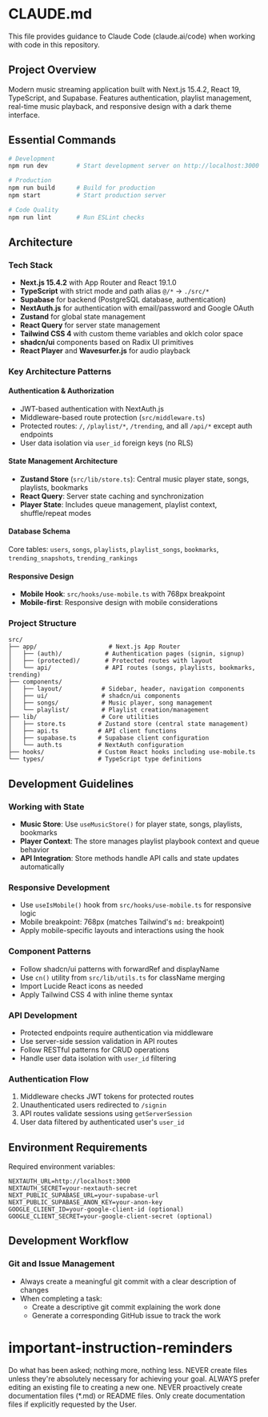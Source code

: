 # CLAUDE.md

This file provides guidance to Claude Code (claude.ai/code) when working with code in this repository.

## Project Overview

Modern music streaming application built with Next.js 15.4.2, React 19, TypeScript, and Supabase. Features authentication, playlist management, real-time music playback, and responsive design with a dark theme interface.

## Essential Commands

```bash
# Development
npm run dev        # Start development server on http://localhost:3000

# Production
npm run build      # Build for production
npm start          # Start production server

# Code Quality
npm run lint       # Run ESLint checks
```

## Architecture

### Tech Stack
- **Next.js 15.4.2** with App Router and React 19.1.0
- **TypeScript** with strict mode and path alias `@/*` → `./src/*`
- **Supabase** for backend (PostgreSQL database, authentication)
- **NextAuth.js** for authentication with email/password and Google OAuth
- **Zustand** for global state management
- **React Query** for server state management
- **Tailwind CSS 4** with custom theme variables and oklch color space
- **shadcn/ui** components based on Radix UI primitives
- **React Player** and **Wavesurfer.js** for audio playback

### Key Architecture Patterns

#### Authentication & Authorization
- JWT-based authentication with NextAuth.js
- Middleware-based route protection (`src/middleware.ts`)
- Protected routes: `/`, `/playlist/*`, `/trending`, and all `/api/*` except auth endpoints
- User data isolation via `user_id` foreign keys (no RLS)

#### State Management Architecture
- **Zustand Store** (`src/lib/store.ts`): Central music player state, songs, playlists, bookmarks
- **React Query**: Server state caching and synchronization
- **Player State**: Includes queue management, playlist context, shuffle/repeat modes

#### Database Schema
Core tables: `users`, `songs`, `playlists`, `playlist_songs`, `bookmarks`, `trending_snapshots`, `trending_rankings`

#### Responsive Design
- **Mobile Hook**: `src/hooks/use-mobile.ts` with 768px breakpoint
- **Mobile-first**: Responsive design with mobile considerations

### Project Structure
```
src/
├── app/                    # Next.js App Router
│   ├── (auth)/            # Authentication pages (signin, signup)
│   ├── (protected)/       # Protected routes with layout
│   └── api/               # API routes (songs, playlists, bookmarks, trending)
├── components/
│   ├── layout/           # Sidebar, header, navigation components
│   ├── ui/               # shadcn/ui components
│   ├── songs/            # Music player, song management
│   └── playlist/         # Playlist creation/management
├── lib/                  # Core utilities
│   ├── store.ts         # Zustand store (central state management)
│   ├── api.ts           # API client functions
│   ├── supabase.ts      # Supabase client configuration
│   └── auth.ts          # NextAuth configuration
├── hooks/               # Custom React hooks including use-mobile.ts
└── types/               # TypeScript type definitions
```

## Development Guidelines

### Working with State
- **Music Store**: Use `useMusicStore()` for player state, songs, playlists, bookmarks
- **Player Context**: The store manages playlist playbook context and queue behavior
- **API Integration**: Store methods handle API calls and state updates automatically

### Responsive Development
- Use `useIsMobile()` hook from `src/hooks/use-mobile.ts` for responsive logic
- Mobile breakpoint: 768px (matches Tailwind's `md:` breakpoint)
- Apply mobile-specific layouts and interactions using the hook

### Component Patterns
- Follow shadcn/ui patterns with forwardRef and displayName
- Use `cn()` utility from `src/lib/utils.ts` for className merging
- Import Lucide React icons as needed
- Apply Tailwind CSS 4 with inline theme syntax

### API Development
- Protected endpoints require authentication via middleware
- Use server-side session validation in API routes
- Follow RESTful patterns for CRUD operations
- Handle user data isolation with `user_id` filtering

### Authentication Flow
1. Middleware checks JWT tokens for protected routes
2. Unauthenticated users redirected to `/signin`
3. API routes validate sessions using `getServerSession`
4. User data filtered by authenticated user's `user_id`

## Environment Requirements

Required environment variables:
```env
NEXTAUTH_URL=http://localhost:3000
NEXTAUTH_SECRET=your-nextauth-secret
NEXT_PUBLIC_SUPABASE_URL=your-supabase-url
NEXT_PUBLIC_SUPABASE_ANON_KEY=your-anon-key
GOOGLE_CLIENT_ID=your-google-client-id (optional)
GOOGLE_CLIENT_SECRET=your-google-client-secret (optional)
```

## Development Workflow

### Git and Issue Management
- Always create a meaningful git commit with a clear description of changes
- When completing a task:
  - Create a descriptive git commit explaining the work done
  - Generate a corresponding GitHub issue to track the work
# important-instruction-reminders
Do what has been asked; nothing more, nothing less.
NEVER create files unless they're absolutely necessary for achieving your goal.
ALWAYS prefer editing an existing file to creating a new one.
NEVER proactively create documentation files (*.md) or README files. Only create documentation files if explicitly requested by the User.